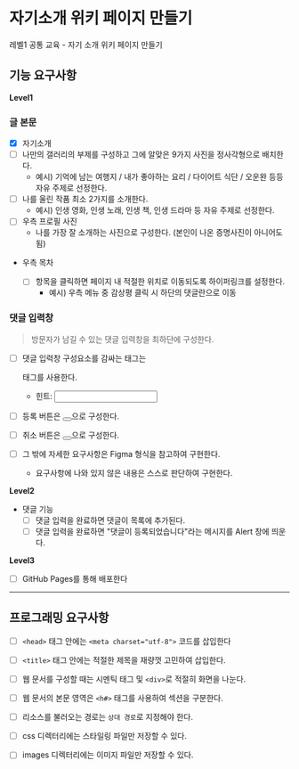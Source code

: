 # 자기소개 위키 페이지 만들기

레벨1 공통 교육 - 자기 소개 위키 페이지 만들기

## 기능 요구사항

**Level1**

### 글 본문

- [x] 자기소개
- [ ] 나만의 갤러리의 부제를 구성하고 그에 알맞은 9가지 사진을 정사각형으로 배치한다.
  - 예시) 기억에 남는 여행지 / 내가 좋아하는 요리 / 다이어트 식단 / 오운완 등등 자유 주제로 선정한다.
- [ ] 나를 울린 작품 최소 2가지를 소개한다.
  - 예시) 인생 영화, 인생 노래, 인생 책, 인생 드라마 등 자유 주제로 선정한다.
- [ ] 우측 프로필 사진
  - 나를 가장 잘 소개하는 사진으로 구성한다. (본인이 나온 증명사진이 아니어도 됨)
- 우측 목차

  - [ ] 항목을 클릭하면 페이지 내 적절한 위치로 이동되도록 하이퍼링크를 설정한다.
    - 예시) 우측 메뉴 중 감상평 클릭 시 하단의 댓글란으로 이동

### 댓글 입력창

> 방문자가 남길 수 있는 댓글 입력창을 최하단에 구성한다.

- [ ] 댓글 입력창 구성요소를 감싸는 태그는 <form> 태그를 사용한다.
  - 힌트: <input type="text">
- [ ] 등록 버튼은 <button type="button"></button>으로 구성한다.
- [ ] 취소 버튼은 <button type="reset"></button>으로 구성한다.

- [ ] 그 밖에 자세한 요구사항은 Figma 형식을 참고하여 구현한다.
  - 요구사항에 나와 있지 않은 내용은 스스로 판단하여 구현한다.

**Level2**

- 댓글 기능
  - [ ] 댓글 입력을 완료하면 댓글이 목록에 추가된다.
  - [ ] 댓글 입력을 완료하면 "댓글이 등록되었습니다"라는 메시지를 Alert 창에 띄운다.

**Level3**

- [ ] GitHub Pages를 통해 배포한다

---

## 프로그래밍 요구사항

- [ ] `<head>` 태그 안에는 `<meta charset="utf-8">` 코드를 삽입한다
- [ ] `<title>` 태그 안에는 적절한 제목을 재량껏 고민하여 삽입한다.
- [ ] 웹 문서를 구성할 때는 시멘틱 태그 및 `<div>`로 적절히 화면을 나눈다.
- [ ] 웹 문서의 본문 영역은 `<h#>` 태그를 사용하여 섹션을 구분한다.
- [ ] 리소스를 불러오는 경로는 `상대 경로`로 지정해야 한다.

- [ ] css 디렉터리에는 스타일링 파일만 저장할 수 있다.
- [ ] images 디렉터리에는 이미지 파일만 저장할 수 있다.

